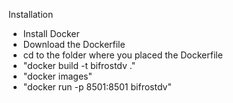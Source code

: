 Installation

- Install Docker
- Download the Dockerfile
- cd to the folder where you placed the Dockerfile
- "docker build -t bifrostdv ."
- "docker images"
- "docker run -p 8501:8501 bifrostdv"